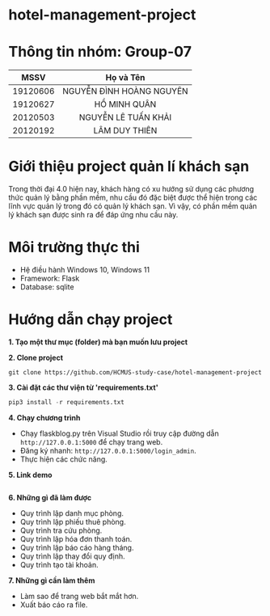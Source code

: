 # hotel-management-project

# Thông tin nhóm: Group-07
| MSSV | Họ và Tên |
| :---: | :---: |
| 19120606 | NGUYỄN ĐÌNH HOÀNG NGUYÊN | 
| 19120627 | HỒ MINH QUÂN | 
| 20120503 | NGUYỄN LÊ TUẤN KHẢI  |
| 20120192 |  LÂM DUY THIÊN |

# Giới thiệu project quản lí khách sạn
Trong thời đại 4.0 hiện nay, khách hàng có xu hướng sử dụng các phương thức quản lý bằng phần mềm, nhu cầu đó đặc biệt được thể hiện trong các lĩnh vực quản lý trong đó có quản lý khách sạn. Vì vậy, có phần mềm quản lý khách sạn được sinh ra để đáp ứng nhu cầu này.

# Môi trường thực thi
- Hệ điều hành Windows 10, Windows 11
- Framework: Flask
- Database: sqlite

# Hướng dẫn chạy project 

**1. Tạo một thư mục (folder) mà bạn muốn lưu project**

**2. Clone project**
```
git clone https://github.com/HCMUS-study-case/hotel-management-project
```

**3. Cài đặt các thư viện từ 'requirements.txt'**
```python
pip3 install -r requirements.txt
```

**4. Chạy chương trình**
- Chạy flaskblog.py trên Visual Studio rồi truy cập đường dẫn ```http://127.0.0.1:5000``` để chạy trang web.
- Đăng ký nhanh: ```http://127.0.0.1:5000/login_admin```.
- Thực hiện các chức năng.

**5. Link demo**
```

```

**6. Những gì đã làm được**
- Quy trình lập danh mục phòng.
- Quy trình lập phiếu thuê phòng.
- Quy trình tra cứu phòng.
- Quy trình lập hóa đơn thanh toán.
- Quy trình lập báo cáo hàng tháng.
- Quy trình lập thay đổi quy định.
- Quy trình tạo tài khoản.

**7. Những gì cần làm thêm**
- Làm sao để trang web bắt mắt hơn.
- Xuất báo cáo ra file.
